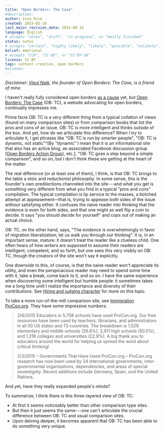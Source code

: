 ```yaml
---
title: "Open Borders: The Case"
#description: 
author: Issa Rice
created: 2015-02-19
last_major_revision_date: 2015-08-15
language: English
# accepts "notes", "draft", "in progress", or "mostly finished"
status: notes
# accepts "certain", "highly likely", "likely", "possible", "unlikely", "highly unlikely", "remote", "impossible", "log", "emotional", or "fiction"
belief: emotional
# accepts "CC0", "CC-BY", or "CC-BY-SA"
license: CC-BY
tags: content creation, open borders
#aliases: 
---
```


*Disclaimer: [Vipul Naik](http://vipulnaik.com/), the founder of Open Borders: The Case, is a friend of mine.*

I haven't really fully considered open borders [as a cause](http://causeprioritization.org/) yet, but [Open Borders: The Case](http://openborders.info/) (OB: TC), a website advocating for open borders, continually impresses me.

Prima facie OB: TC is a very different thing from a typical collation of views (found on many comparison sites) or from comparison books that list the pros and cons of an issue. OB: TC is more intelligent and thinks outside of the box. And yet, how do we articulate this difference? When I try to articulate it, I get phrases like "OB: TC is run by smarter people", "OB: TC is dynamic, not static"^[By "dynamic" I mean that it is an informational site that also has an active blog, an associated Facebook discussion group ([Open Borders Action Group](https://www.facebook.com/groups/openborders/)), etc.], "OB: TC goes a step beyond a simple comparison", and so on, but I don't think these are getting at the heart of the matter.

The real difference (or at least one of them), I think, is that OB: TC brings to the table a stoic and reductionist philosophy.
In some sense, this is the founder's own predilections channeled into the site---and what you get is something very different from what you find in a typical "pros and cons" compilation. The typical compilation is lip service to the masses, a botched attempt at appeasement—that is, trying to appease both sides of the issue without satisfying either. It confuses the naive reader into thinking that the evidence is even for both sides, and that one might as well flip a coin to decide. It says "you should decide for yourself" and cops out of making an actual choice.

OB: TC, on the other hand, says, "The evidence is overwhelmingly in favor of migration liberalization; let us walk you through our thinking". It is, in an important sense, mature: it doesn't treat the reader like a clueless child. One often hears of how writers are supposed to assume their readers are intelligent, competent, and so forth, but one sees this very visibly on OB: TC, though the creators of the site won't say it explicitly.

One downside to this, of course, is that the naive reader won't appreciate its utility, and even the perspicacious reader may need to spend some time with it, take a break, come back to it, and so on.
I have the same experience when discovering some intelligent but humble people: it sometimes takes me a long time until I realize the importance and diversity of their contributions.
See [Hiring and judging character]() for more on this topic.

To take a more run-of-the-mill comparison site, see [Immigration ProCon.org](http://immigration.procon.org/).
They have some impressive numbers:

> 2/6/2015 Educators in 5,758 schools have used ProCon.org. Our free resources have been used by teachers, librarians, and administrators in all 50 US states and 73 countries. The breakdown is 1,529 elementary and middle schools (26.6%), 2,911 high schools (50.5%), and 1,318 colleges and universities (22.9%). A big thank you to educators around the world for helping us spread the word about critical thinking!
>
> 2/3/2015 – Governments That Have Used ProCon.org – ProCon.org research has now been used by 24 international governments, inter-governmental organizations, dependencies, and areas of special sovereignty. Recent additions include Germany, Spain, and the United Nations.

And yet, have they really expanded people's minds?

To summarize, I think there is this three-layered view of OB: TC:

- At first it seems noticeably better than other comparison type sites.
- But then it just seems the same---one can't articulate the crucial difference between OB: TC and usual comparison sites.
- Upon delving deeper, it becomes apparent that OB: TC has been able to do something very unique.
